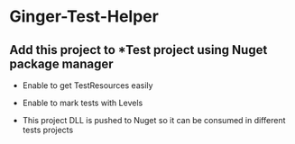 # Ginger-Test-Helper
## Add this project to *Test project using Nuget package manager

- Enable to get TestResources easily
- Enable to mark tests with Levels

- This project DLL is pushed to Nuget so it can be consumed in different tests projects
